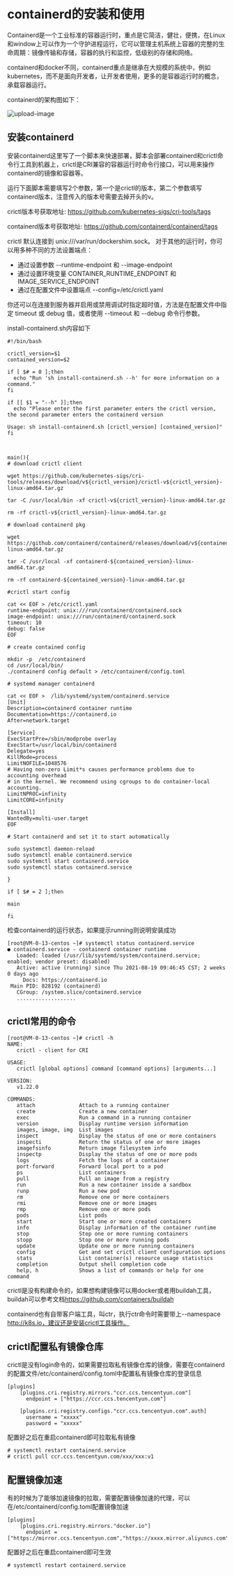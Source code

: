 # containerd的安装和使用

Containerd是一个工业标准的容器运行时，重点是它简洁，健壮，便携，在Linux和window上可以作为一个守护进程运行，它可以管理主机系统上容器的完整的生命周期：镜像传输和存储，容器的执行和监控，低级别的存储和网络。

containerd和docker不同，containerd重点是继承在大规模的系统中，例如kubernetes，而不是面向开发者，让开发者使用，更多的是容器运行时的概念，承载容器运行。

containerd的架构图如下：

![upload-image](images/containerd.png) 

## 安装containerd

安装containerd这里写了一个脚本来快速部署，脚本会部署containerd和crictl命令行工具到机器上，crictl是CRI兼容的容器运行时命令行接口，可以用来操作containerd的镜像和容器等。

运行下面脚本需要填写2个参数，第一个是crictl的版本，第二个参数填写containerd版本，注意传入的版本号需要去掉开头的v。

crictl版本号获取地址: <https://github.com/kubernetes-sigs/cri-tools/tags>

containerd版本号获取地址: <https://github.com/containerd/containerd/tags>

crictl 默认连接到 unix:///var/run/dockershim.sock。 对于其他的运行时，你可以用多种不同的方法设置端点：

* 通过设置参数 --runtime-endpoint 和 --image-endpoint
* 通过设置环境变量 CONTAINER_RUNTIME_ENDPOINT 和 IMAGE_SERVICE_ENDPOINT
* 通过在配置文件中设置端点 --config=/etc/crictl.yaml

你还可以在连接到服务器并启用或禁用调试时指定超时值，方法是在配置文件中指定 timeout 或 debug 值，或者使用 --timeout 和 --debug 命令行参数。

install-containerd.sh内容如下

```
#!/bin/bash

crictl_version=$1
contained_version=$2

if [ $# = 0 ];then
  echo "Run 'sh install-containerd.sh --h' for more information on a command."
fi

if [[ $1 = "--h" ]];then
  echo "Please enter the first parameter enters the crictl version, the second parameter enters the containerd version

Usage: sh install-containerd.sh [crictl_version] [contained_version]"
fi



main(){
# download crictl client

wget https://github.com/kubernetes-sigs/cri-tools/releases/download/v${crictl_version}/crictl-v${crictl_version}-linux-amd64.tar.gz

tar -C /usr/local/bin -xf crictl-v${crictl_version}-linux-amd64.tar.gz

rm -rf crictl-v${crictl_version}-linux-amd64.tar.gz

# download containerd pkg

wget https://github.com/containerd/containerd/releases/download/v${contained_version}/containerd-${contained_version}-linux-amd64.tar.gz

tar -C /usr/local -xf containerd-${contained_version}-linux-amd64.tar.gz

rm -rf containerd-${contained_version}-linux-amd64.tar.gz

#crictl start config 

cat << EOF > /etc/crictl.yaml
runtime-endpoint: unix:///run/containerd/containerd.sock
image-endpoint: unix:///run/containerd/containerd.sock
timeout: 10
debug: false
EOF

# create contained config

mkdir -p  /etc/containerd
cd /usr/local/bin/
./containerd config default > /etc/containerd/config.toml

# systemd manager containerd

cat << EOF >  /lib/systemd/system/containerd.service
[Unit]
Description=containerd container runtime
Documentation=https://containerd.io
After=network.target

[Service]
ExecStartPre=/sbin/modprobe overlay
ExecStart=/usr/local/bin/containerd
Delegate=yes
KillMode=process
LimitNOFILE=1048576
# Having non-zero Limit*s causes performance problems due to accounting overhead
# in the kernel. We recommend using cgroups to do container-local accounting.
LimitNPROC=infinity
LimitCORE=infinity

[Install]
WantedBy=multi-user.target
EOF

# Start containerd and set it to start automatically 

sudo systemctl daemon-reload
sudo systemctl enable containerd.service
sudo systemctl start containerd.service
sudo systemctl status containerd.service

}

if [ $# = 2 ];then

main

fi
```

检查containerd的运行状态，如果提示running则说明安装成功

```
[root@VM-0-13-centos ~]# systemctl status containerd.service
● containerd.service - containerd container runtime
   Loaded: loaded (/usr/lib/systemd/system/containerd.service; enabled; vendor preset: disabled)
   Active: active (running) since Thu 2021-08-19 09:46:45 CST; 2 weeks 0 days ago
     Docs: https://containerd.io
 Main PID: 828192 (containerd)
   CGroup: /system.slice/containerd.service
   ...................
```

## crictl常用的命令

```
[root@VM-0-13-centos ~]# crictl -h
NAME:
   crictl - client for CRI

USAGE:
   crictl [global options] command [command options] [arguments...]

VERSION:
   v1.22.0

COMMANDS:
   attach              Attach to a running container
   create              Create a new container
   exec                Run a command in a running container
   version             Display runtime version information
   images, image, img  List images
   inspect             Display the status of one or more containers
   inspecti            Return the status of one or more images
   imagefsinfo         Return image filesystem info
   inspectp            Display the status of one or more pods
   logs                Fetch the logs of a container
   port-forward        Forward local port to a pod
   ps                  List containers
   pull                Pull an image from a registry
   run                 Run a new container inside a sandbox
   runp                Run a new pod
   rm                  Remove one or more containers
   rmi                 Remove one or more images
   rmp                 Remove one or more pods
   pods                List pods
   start               Start one or more created containers
   info                Display information of the container runtime
   stop                Stop one or more running containers
   stopp               Stop one or more running pods
   update              Update one or more running containers
   config              Get and set crictl client configuration options
   stats               List container(s) resource usage statistics
   completion          Output shell completion code
   help, h             Shows a list of commands or help for one command
```

crictl是没有构建命令的，如果想构建镜像可以用docker或者用buildah工具，buildah可以参考文档<https://github.com/containers/buildah>

containerd也有自带客户端工具，叫ctr，执行ctr命令时需要带上--namespace http://k8s.io，建议还是安装crictl工具操作。

## crictl配置私有镜像仓库

crictl是没有login命令的，如果需要拉取私有镜像仓库的镜像，需要在containerd的配置文件/etc/containerd/config.toml中配置私有镜像仓库的登录信息

```
[plugins]
    [plugins.cri.registry.mirrors."ccr.ccs.tencentyun.com"]
      endpoint = ["https://ccr.ccs.tencentyun.com"]

    [plugins.cri.registry.configs."ccr.ccs.tencentyun.com".auth]
      username = "xxxxx"
      password = "xxxxx"
```

配置好之后在重启containerd即可拉取私有镜像

```
# systemctl restart containerd.service
# crictl pull ccr.ccs.tencentyun.com/xxx/xxx:v1

```

## 配置镜像加速

有的时候为了能够加速镜像的拉取，需要配置镜像加速的代理，可以在/etc/containerd/config.toml配置镜像加速

```
[plugins]
    [plugins.cri.registry.mirrors."docker.io"]
      endpoint = ["https://mirror.ccs.tencentyun.com","https://xxxx.mirror.aliyuncs.com"]
```

配置好之后在重启containerd即可生效

```
# systemctl restart containerd.service

```
